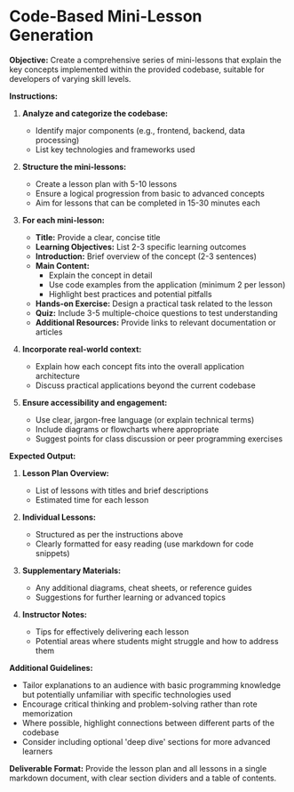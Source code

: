 # Code-Based Mini-Lesson Generation

**Objective:** Create a comprehensive series of mini-lessons that explain the key concepts implemented within the provided codebase, suitable for developers of varying skill levels.

**Instructions:**

1. **Analyze and categorize the codebase:**
   * Identify major components (e.g., frontend, backend, data processing)
   * List key technologies and frameworks used

2. **Structure the mini-lessons:**
   * Create a lesson plan with 5-10 lessons
   * Ensure a logical progression from basic to advanced concepts
   * Aim for lessons that can be completed in 15-30 minutes each

3. **For each mini-lesson:**
   * **Title:** Provide a clear, concise title
   * **Learning Objectives:** List 2-3 specific learning outcomes
   * **Introduction:** Brief overview of the concept (2-3 sentences)
   * **Main Content:**
     - Explain the concept in detail
     - Use code examples from the application (minimum 2 per lesson)
     - Highlight best practices and potential pitfalls
   * **Hands-on Exercise:** Design a practical task related to the lesson
   * **Quiz:** Include 3-5 multiple-choice questions to test understanding
   * **Additional Resources:** Provide links to relevant documentation or articles

4. **Incorporate real-world context:**
   * Explain how each concept fits into the overall application architecture
   * Discuss practical applications beyond the current codebase

5. **Ensure accessibility and engagement:**
   * Use clear, jargon-free language (or explain technical terms)
   * Include diagrams or flowcharts where appropriate
   * Suggest points for class discussion or peer programming exercises

**Expected Output:**

1. **Lesson Plan Overview:**
   * List of lessons with titles and brief descriptions
   * Estimated time for each lesson

2. **Individual Lessons:**
   * Structured as per the instructions above
   * Clearly formatted for easy reading (use markdown for code snippets)

3. **Supplementary Materials:**
   * Any additional diagrams, cheat sheets, or reference guides
   * Suggestions for further learning or advanced topics

4. **Instructor Notes:**
   * Tips for effectively delivering each lesson
   * Potential areas where students might struggle and how to address them

**Additional Guidelines:**

* Tailor explanations to an audience with basic programming knowledge but potentially unfamiliar with specific technologies used
* Encourage critical thinking and problem-solving rather than rote memorization
* Where possible, highlight connections between different parts of the codebase
* Consider including optional 'deep dive' sections for more advanced learners

**Deliverable Format:** Provide the lesson plan and all lessons in a single markdown document, with clear section dividers and a table of contents.